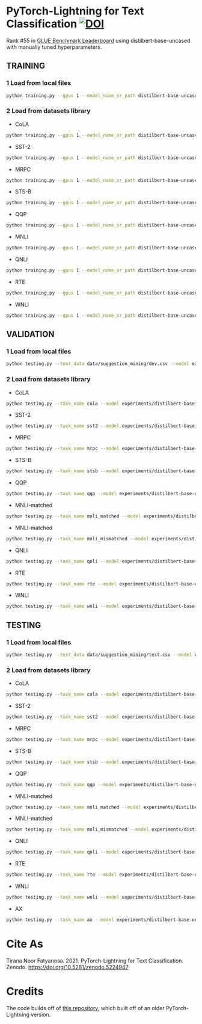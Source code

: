 # PyTorch-Lightning for Text Classification [![DOI](https://zenodo.org/badge/398056958.svg)](https://zenodo.org/badge/latestdoi/398056958)
Rank #55 in [GLUE Benchmark Leaderboard](https://gluebenchmark.com/leaderboard) using distilbert-base-uncased with manually tuned hyperparameters.

## TRAINING

### 1 Load from local files
``` bash
python training.py --gpus 1 --model_name_or_path distilbert-base-uncased --train_data data/suggestion_mining/train.csv --dev_data data/suggestion_mining/dev.csv --metric f1 --monitor f1 --text_fields 'sentence' --class_names '0 1'
```
### 2 Load from datasets library

* CoLA
``` bash
python training.py --gpus 1 --model_name_or_path distilbert-base-uncased --task_name cola  --monitor matthews_correlation
```

* SST-2
``` bash
python training.py --gpus 1 --model_name_or_path distilbert-base-uncased --task_name sst2 --monitor accuracy
```

* MRPC
``` bash
python training.py --gpus 1 --model_name_or_path distilbert-base-uncased --task_name mrpc  --monitor combined_score
```

* STS-B
``` bash
python training.py --gpus 1 --model_name_or_path distilbert-base-uncased --task_name stsb  --monitor mse --metric_mode min
```

* QQP
``` bash
python training.py --gpus 1 --model_name_or_path distilbert-base-uncased --task_name qqp  --monitor combined_score
```

* MNLI
``` bash
python training.py --gpus 1 --model_name_or_path distilbert-base-uncased --task_name mnli  --monitor combined_score
```

* QNLI
``` bash
python training.py --gpus 1 --model_name_or_path distilbert-base-uncased --task_name qnli --monitor accuracy
```

* RTE
``` bash
python training.py --gpus 1 --model_name_or_path distilbert-base-uncased --task_name rte --monitor accuracy
```

* WNLI
``` bash
python training.py --gpus 1 --model_name_or_path distilbert-base-uncased --task_name wnli --monitor accuracy
```


## VALIDATION

### 1 Load from local files
``` bash
python testing.py --test_data data/suggestion_mining/dev.csv --model experiments/suggestion_mining --output_file data/suggestion_mining/dev.tsv --label_form index
```

### 2 Load from datasets library

* CoLA
``` bash
python testing.py --task_name cola --model experiments/distilbert-base-uncased/CoLA --output_file data/submission/CoLA.tsv --label_form index --test_type validation
```

* SST-2
``` bash
python testing.py --task_name sst2 --model experiments/distilbert-base-uncased/SST-2 --output_file data/submission/SST-2.tsv --label_form index --test_type validation
```

* MRPC
``` bash
python testing.py --task_name mrpc --model experiments/distilbert-base-uncased/MRPC --output_file data/submission/MRPC.tsv --label_form index --test_type validation
```

* STS-B
``` bash
python testing.py --task_name stsb --model experiments/distilbert-base-uncased/STS-B --output_file data/submission/STS-B.tsv --test_type validation
```

* QQP
``` bash
python testing.py --task_name qqp --model experiments/distilbert-base-uncased/QQP --output_file data/submission/QQP.tsv --label_form index --test_type validation
```

* MNLI-matched
``` bash
python testing.py --task_name mnli_matched --model experiments/distilbert-base-uncased/MNLI --output_file data/submission/MNLI-m.tsv --label_form names --test_type validation
```

* MNLI-matched
``` bash
python testing.py --task_name mnli_mismatched --model experiments/distilbert-base-uncased/MNLI --output_file data/submission/MNLI-mm.tsv --label_form names --test_type validation
```

* QNLI
``` bash
python testing.py --task_name qnli --model experiments/distilbert-base-uncased/QNLI --output_file data/submission/QNLI.tsv --label_form names --test_type validation
```

* RTE
``` bash
python testing.py --task_name rte --model experiments/distilbert-base-uncased/RTE --output_file data/submission/RTE.tsv --label_form names --test_type validation
```

* WNLI
``` bash
python testing.py --task_name wnli --model experiments/distilbert-base-uncased/WNLI --output_file data/submission/WNLI.tsv --label_form index --test_type validation
```


## TESTING

### 1 Load from local files
``` bash
python testing.py --test_data data/suggestion_mining/test.csv --model experiments/suggestion_mining --output_file data/suggestion_mining/test.tsv --label_form index
```

### 2 Load from datasets library

* CoLA
``` bash
python testing.py --task_name cola --model experiments/distilbert-base-uncased/CoLA --output_file data/submission/CoLA.tsv --label_form index
```

* SST-2
``` bash
python testing.py --task_name sst2 --model experiments/distilbert-base-uncased/SST-2 --output_file data/submission/SST-2.tsv --label_form index
```

* MRPC
``` bash
python testing.py --task_name mrpc --model experiments/distilbert-base-uncased/MRPC --output_file data/submission/MRPC.tsv --label_form index
```

* STS-B
``` bash
python testing.py --task_name stsb --model experiments/distilbert-base-uncased/STS-B --output_file data/submission/STS-B.tsv
```

* QQP
``` bash
python testing.py --task_name qqp --model experiments/distilbert-base-uncased/QQP --output_file data/submission/QQP.tsv --label_form index
```

* MNLI-matched
``` bash
python testing.py --task_name mnli_matched --model experiments/distilbert-base-uncased/MNLI --output_file data/submission/MNLI-m.tsv --label_form names
```

* MNLI-matched
``` bash
python testing.py --task_name mnli_mismatched --model experiments/distilbert-base-uncased/MNLI --output_file data/submission/MNLI-mm.tsv --label_form names
```

* QNLI
``` bash
python testing.py --task_name qnli --model experiments/distilbert-base-uncased/QNLI --output_file data/submission/QNLI.tsv --label_form names
```

* RTE
``` bash
python testing.py --task_name rte --model experiments/distilbert-base-uncased/RTE --output_file data/submission/RTE.tsv --label_form names
```

* WNLI
``` bash
python testing.py --task_name wnli --model experiments/distilbert-base-uncased/WNLI --output_file data/submission/WNLI.tsv --label_form index
```

* AX
``` bash
python testing.py --task_name ax --model experiments/distilbert-base-uncased/MNLI --output_file data/submission/AX.tsv --label_form names
```

# Cite As
Tirana Noor Fatyanosa. 2021. PyTorch-Lightning for Text Classification. Zenodo. https://doi.org/10.5281/zenodo.5224947

# Credits
The code builds off of [this repository](https://github.com/ricardorei/lightning-text-classification), which built off of an older PyTorch-Lightning version.

